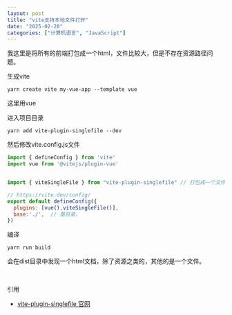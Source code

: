 ```yaml
---
layout: post
title: "vite支持本地文件打开"
date: "2025-02-20"
categories: ["计算机语言", "JavaScript"]
---
```


我这里是将所有的前端打包成一个html，文件比较大，但是不存在资源路径问题。

生成vite

```
yarn create vite my-vue-app --template vue
```

这里用vue

进入项目目录

```
yarn add vite-plugin-singlefile --dev
```

然后修改vite.config.js文件

```js
import { defineConfig } from 'vite'
import vue from '@vitejs/plugin-vue'


import { viteSingleFile } from "vite-plugin-singlefile" // 打包成一个文件。

// https://vite.dev/config/
export default defineConfig({
  plugins: [vue(),viteSingleFile()],
  base:'./',  // 基目录，
})
```

编译

```
yarn run build
```

会在dist目录中发现一个html文档，除了资源之类的，其他的是一个文件。

 

引用

- [vite-plugin-singlefile 官网](https://www.npmjs.com/package/vite-plugin-singlefile)
